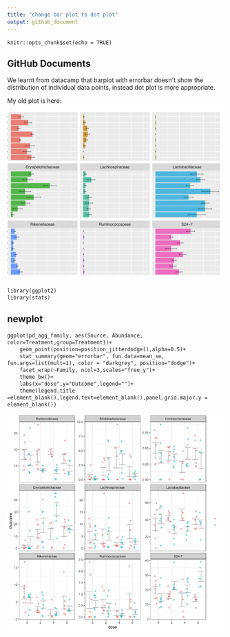 ```yaml
---
title: "change bar plot to dot plot"
output: github_document
---
```


```{r setup, include=FALSE}
knitr::opts_chunk$set(echo = TRUE)
```

## GitHub Documents

We learnt from datacamp that barplot with errorbar doesn't show the distribution of individual data points, instead dot plot is more appropriate.

My old plot is here: 
![](barplot.png)<!-- -->

```{r }
library(ggplot2)
library(stats)
```

## newplot

```{r pressure, echo=T}
ggplot(pd_agg_family, aes(Source, Abundance, color=Treatment,group=Treatment))+
    geom_point(position=position_jitterdodge(),alpha=0.5)+
    stat_summary(geom="errorbar", fun.data=mean_se, fun.args=list(mult=1), color = "darkgrey", position="dodge")+
    facet_wrap(~Family, ncol=3,scales="free_y")+
    theme_bw()+
    labs(x="dose",y="Outcome",legend="")+
    theme(legend.title =element_blank(),legend.text=element_blank(),panel.grid.major.y = element_blank())
```
![](dot_plot.png)<!-- -->
